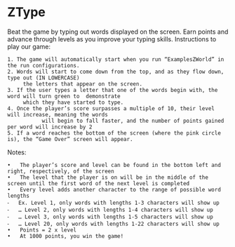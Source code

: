 # ZType
Beat the game by typing out words displayed on the screen. Earn points and advance through levels as you improve your typing skills.
Instructions to play our game: 

	1. The game will automatically start when you run “ExamplesZWorld” in the run configurations.
	2. Words will start to come down from the top, and as they flow down, type out (IN LOWERCASE) 
	     the letters that appear on the screen. 
	3. If the user types a letter that one of the words begin with, the word will turn green to  demonstrate 
	     which they have started to type.
	4. Once the player’s score surpasses a multiple of 10, their level will increase, meaning the words
               will begin to fall faster, and the number of points gained per word will increase by 2 
	5. If a word reaches the bottom of the screen (where the pink circle is), the “Game Over” screen will appear.

Notes:

	•	The player’s score and level can be found in the bottom left and right, respectively, of the screen 
	•	The level that the player is on will be in the middle of the screen until the first word of the next level is completed
	•	Every level adds another character to the range of possible word lengths
	⁃	Ex. Level 1, only words with lengths 1-3 characters will show up
	⁃	… Level 2, only words with lengths 1-4 characters will show up
	⁃	… Level 3, only words with lengths 1-5 characters will show up
	⁃	… Level 20, only words with lengths 1-22 characters will show up
	•	Points = 2 x level
	•	At 1000 points, you win the game!
